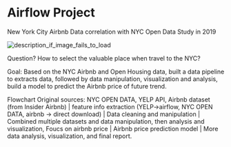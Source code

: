 # Airflow Project

New York City Airbnb Data correlation with NYC Open Data Study in 2019

![description_if_image_fails_to_load](https://github.com/nortonlyr/DataEngineering.Labs.AirflowProject/blob/master/AIRBNB_PROJECT_040620.png)

Question? 
    How to select the valuable place when travel to the NYC?

Goal: 
    Based on the NYC Airbnb and  Open Housing data, built a data pipeline to extracts data, followed by data manipulation, visualization and analysis,
    build a model to predict the Airbnb price of future trend.

Flowchart
Original sources: NYC OPEN DATA, YELP API, Airbnb dataset (from Insider Airbnb)
|
feature info extraction (YELP->airflow, NYC OPEN DATA, airbnb -> direct download<control by airflow>)
|
Data cleaning and manipulation 
|
Combined multiple datasets and data manipulation, then analysis and visualization,
Foucs on airbnb price
|
Airbnb price prediction model 
|
More data analysis, visualization, and final report.




